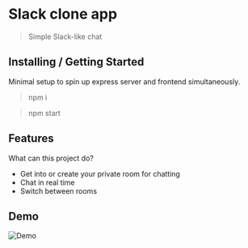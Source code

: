 # Slack clone app
> Simple Slack-like chat


## Installing / Getting Started
Minimal setup to spin up express server and frontend simultaneously.

> npm i

> npm start

## Features

What can this project do?
* Get into or create your private room for chatting
* Chat in real time
* Switch between rooms

## Demo
![Demo](https://i.imgur.com/KoEFJpB.png)